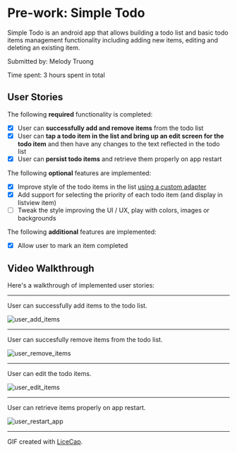 # Pre-work: Simple Todo

Simple Todo is an android app that allows building a todo list and basic todo items management functionality including adding new items, editing and deleting an existing item.

Submitted by: Melody Truong

Time spent: 3 hours spent in total

## User Stories

The following **required** functionality is completed:

* [x] User can **successfully add and remove items** from the todo list
* [x] User can **tap a todo item in the list and bring up an edit screen for the todo item** and then have any changes to the text reflected in the todo list
* [x] User can **persist todo items** and retrieve them properly on app restart

The following **optional** features are implemented:

* [x] Improve style of the todo items in the list [using a custom adapter](http://guides.codepath.com/android/Using-an-ArrayAdapter-with-ListView)
* [x] Add support for selecting the priority of each todo item (and display in listview item)
* [ ] Tweak the style improving the UI / UX, play with colors, images or backgrounds

The following **additional** features are implemented:

* [x] Allow user to mark an item completed

## Video Walkthrough

Here's a walkthrough of implemented user stories:

- - -

User can successfully add items to the todo list.

![user_add_items](https://cloud.githubusercontent.com/assets/5839078/10120015/a336b810-645d-11e5-928f-903fa808d875.gif)

- - -

User can succesfully remove items from the todo list.

![user_remove_items](https://cloud.githubusercontent.com/assets/5839078/10120013/a3353918-645d-11e5-9ab7-50f3027f1828.gif)

- - -

User can edit the todo items.

![user_edit_items](https://cloud.githubusercontent.com/assets/5839078/10120012/a3329348-645d-11e5-9657-55c1ad38038e.gif)

- - -

User can retrieve items properly on app restart.

![user_restart_app](https://cloud.githubusercontent.com/assets/5839078/10120042/92b2a462-645e-11e5-8026-06aade80ffaf.gif)

- - -
GIF created with [LiceCap](http://www.cockos.com/licecap/).
